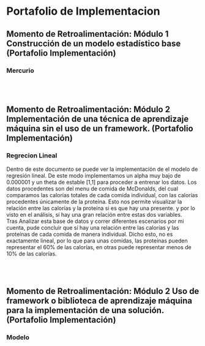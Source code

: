 # Portafolio de Implementacion
## Momento de Retroalimentación: Módulo 1 Construcción de un modelo estadístico base (Portafolio Implementación)
### Mercurio

<br><br>

## Momento de Retroalimentación: Módulo 2 Implementación de una técnica de aprendizaje máquina sin el uso de un framework. (Portafolio Implementación)
### Regrecion Lineal
Dentro de este documento se puede ver la implementación de el modelo de regresión lineal. De este modo implementamos un alpha muy bajo de 0.000001 y un theta de estable [1,1] para proceder a entrenar los datos. Los datos procedentes son del menu de comida de McDonalds, del cual comparamos las calorías totales de cada comida individual, con las calorías procedentes únicamente de la proteína. Esto nos permite visualizar la relación entre las calorías y la proteína si es que hay una presente. y por lo visto en el análisis, sí hay una gran relación entre estas dos variables.
<br>
Tras Analizar esta base de datos y correr diferentes escenarios por mi cuenta, pude concluir que sí hay una relación entre las calorías y las proteínas de cada comida de manera individual. Dicho esto, no es exactamente lineal, por lo que para unas comidas, las proteínas pueden representar el 60% de las calorías, en otras puede representar menos de 10% de las calorías.

<br><br>

## Momento de Retroalimentación: Módulo 2 Uso de framework o biblioteca de aprendizaje máquina para la implementación de una solución. (Portafolio Implementación)
### Modelo
